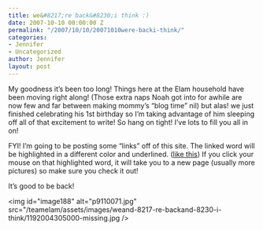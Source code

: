 ```yaml
---
title: we&#8217;re back&#8230;i think :)
date: 2007-10-10 00:00:00 Z
permalink: "/2007/10/10/20071010were-backi-think/"
categories:
- Jennifer
- Uncategorized
author: Jennifer
layout: post
---
```


My goodness it&#8217;s been too long! Things here at the Elam household have been moving right along! (Those extra naps Noah got into for awhile are now few and far between making mommy&#8217;s &#8220;blog time&#8221; nil) but alas! we just finished celebrating his 1st birthday so I&#8217;m taking advantage of him sleeping off all of that excitement to write! So hang on tight! I&#8217;ve lots to fill you all in on!

FYI! I&#8217;m going to be posting some &#8220;links&#8221; off of this site. The linked word will be highlighted in a different color and underlined. ([like this](http://www.flickr.com/photos/jenniferandJennifers_photos/ "like this")) If you click your mouse on that highlighted word, it will take you to a new page (usually more pictures) so make sure you check it out!

It&#8217;s good to be back!

<img id="image188" alt="p9110071.jpg" src="/teamelam/assets/images/weand-8217-re-backand-8230-i-think/1192004305000-missing.jpg />
